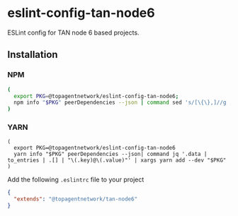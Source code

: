 # eslint-config-tan-node6

ESLint config for TAN node 6 based projects.

## Installation

### NPM
```sh
(
  export PKG=@topagentnetwork/eslint-config-tan-node6;
  npm info "$PKG" peerDependencies --json | command sed 's/[\{\},]//g ; s/: /@/g' | xargs npm install --save-dev "$PKG"
)
```

### YARN
```
(
  export PKG=@topagentnetwork/eslint-config-tan-node6
  yarn info "$PKG" peerDependencies --json| command jq '.data | to_entries | .[] | "\(.key)@\(.value)"' | xargs yarn add --dev "$PKG"
)
```

Add the following `.eslintrc` file to your project

```json
{
  "extends": "@topagentnetwork/tan-node6"
}
```


